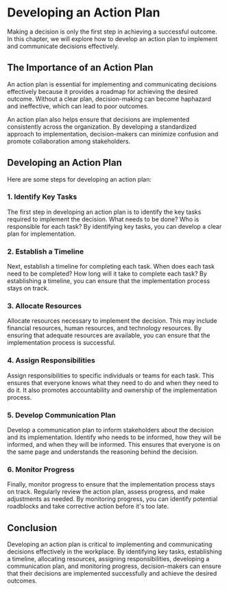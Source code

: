 Developing an Action Plan
=================================================================================

Making a decision is only the first step in achieving a successful outcome. In this chapter, we will explore how to develop an action plan to implement and communicate decisions effectively.

The Importance of an Action Plan
--------------------------------

An action plan is essential for implementing and communicating decisions effectively because it provides a roadmap for achieving the desired outcome. Without a clear plan, decision-making can become haphazard and ineffective, which can lead to poor outcomes.

An action plan also helps ensure that decisions are implemented consistently across the organization. By developing a standardized approach to implementation, decision-makers can minimize confusion and promote collaboration among stakeholders.

Developing an Action Plan
-------------------------

Here are some steps for developing an action plan:

### 1. Identify Key Tasks

The first step in developing an action plan is to identify the key tasks required to implement the decision. What needs to be done? Who is responsible for each task? By identifying key tasks, you can develop a clear plan for implementation.

### 2. Establish a Timeline

Next, establish a timeline for completing each task. When does each task need to be completed? How long will it take to complete each task? By establishing a timeline, you can ensure that the implementation process stays on track.

### 3. Allocate Resources

Allocate resources necessary to implement the decision. This may include financial resources, human resources, and technology resources. By ensuring that adequate resources are available, you can ensure that the implementation process is successful.

### 4. Assign Responsibilities

Assign responsibilities to specific individuals or teams for each task. This ensures that everyone knows what they need to do and when they need to do it. It also promotes accountability and ownership of the implementation process.

### 5. Develop Communication Plan

Develop a communication plan to inform stakeholders about the decision and its implementation. Identify who needs to be informed, how they will be informed, and when they will be informed. This ensures that everyone is on the same page and understands the reasoning behind the decision.

### 6. Monitor Progress

Finally, monitor progress to ensure that the implementation process stays on track. Regularly review the action plan, assess progress, and make adjustments as needed. By monitoring progress, you can identify potential roadblocks and take corrective action before it's too late.

Conclusion
----------

Developing an action plan is critical to implementing and communicating decisions effectively in the workplace. By identifying key tasks, establishing a timeline, allocating resources, assigning responsibilities, developing a communication plan, and monitoring progress, decision-makers can ensure that their decisions are implemented successfully and achieve the desired outcomes.
